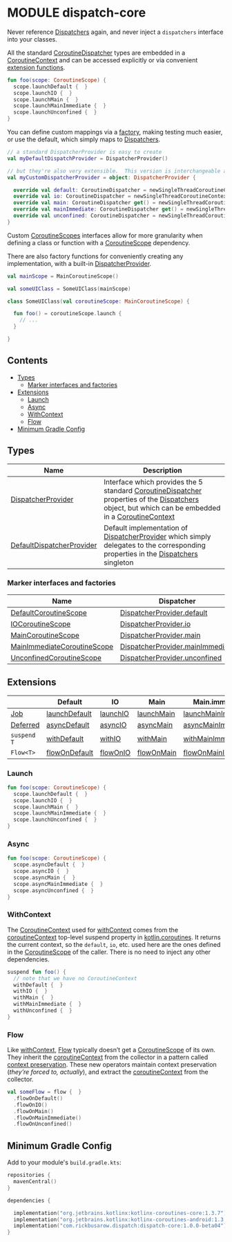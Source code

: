 # MODULE dispatch-core

Never reference [Dispatchers] again, and never inject a `dispatchers` interface into your classes.

All the standard [CoroutineDispatcher] types are embedded in a [CoroutineContext] and can be accessed explicitly
or via convenient [extension functions](#extensions).

``` kotlin
fun foo(scope: CoroutineScope) {
  scope.launchDefault {  }
  scope.launchIO {  }
  scope.launchMain {  }
  scope.launchMainImmediate {  }
  scope.launchUnconfined {  }
}
```

You can define custom mappings via a [factory](#marker-interfaces-and-factories), making testing much easier, or use the default, which simply maps to [Dispatchers].

``` kotlin
// a standard DispatcherProvider is easy to create
val myDefaultDispatchProvider = DispatcherProvider()

// but they're also very extensible.  This version is interchangeable and is convenient in some test scenarios.
val myCustomDispatcherProvider = object: DispatcherProvider {

  override val default: CoroutineDispatcher = newSingleThreadCoroutineContext("default")
  override val io: CoroutineDispatcher = newSingleThreadCoroutineContext("io")
  override val main: CoroutineDispatcher get() = newSingleThreadCoroutineContext("main")
  override val mainImmediate: CoroutineDispatcher get() = newSingleThreadCoroutineContext("mainImmediate")
  override val unconfined: CoroutineDispatcher = newSingleThreadCoroutineContext("unconfined")
}
```

Custom [CoroutineScopes][CoroutineScope] interfaces allow for more granularity when defining a class or function with a [CoroutineScope] dependency.

There are also factory functions for conveniently creating any implementation, with a built-in [DispatcherProvider].

``` kotlin
val mainScope = MainCoroutineScope()

val someUIClass = SomeUIClass(mainScope)

class SomeUIClass(val coroutineScope: MainCoroutineScope) {

  fun foo() = coroutineScope.launch {
    // ...
  }

}
```

## Contents
<!--- TOC -->

* [Types](#types)
  * [Marker interfaces and factories](#marker-interfaces-and-factories)
* [Extensions](#extensions)
  * [Launch](#launch)
  * [Async](#async)
  * [WithContext](#withcontext)
  * [Flow](#flow)
* [Minimum Gradle Config](#minimum-gradle-config)

<!--- END -->

## Types

| **Name**                     | **Description**
| -------------                | --------------- |
| [DispatcherProvider]         | Interface which provides the 5 standard [CoroutineDispatcher] properties of the [Dispatchers] object, but which can be embedded in a [CoroutineContext]
| [DefaultDispatcherProvider]  | Default implementation of [DispatcherProvider] which simply delegates to the corresponding properties in the [Dispatchers] singleton


### Marker interfaces and factories

| **Name**                        | **Dispatcher**
| -------------                   | --------------- |
| [DefaultCoroutineScope]         | [DispatcherProvider.default]
| [IOCoroutineScope]              | [DispatcherProvider.io]
| [MainCoroutineScope]            | [DispatcherProvider.main]
| [MainImmediateCoroutineScope]   | [DispatcherProvider.mainImmediate]
| [UnconfinedCoroutineScope]      | [DispatcherProvider.unconfined]

## Extensions

|              | **Default**     | **IO**     | **Main**     | **Main.immediate**    | **Unconfined**     |
| ------------ | --------------- | ---------- | ------------ | --------------------- | ------------------ |
| [Job]        | [launchDefault] | [launchIO] | [launchMain] | [launchMainImmediate] | [launchUnconfined]
| [Deferred]   | [asyncDefault]  | [asyncIO]  | [asyncMain]  | [asyncMainImmediate]  | [asyncUnconfined]
| `suspend T`  | [withDefault]   | [withIO]   | [withMain]   | [withMainImmediate]   | [withUnconfined]
| `Flow<T>`    | [flowOnDefault] | [flowOnIO] | [flowOnMain] | [flowOnMainImmediate] | [flowOnUnconfined]



### Launch
``` kotlin
fun foo(scope: CoroutineScope) {
  scope.launchDefault {  }
  scope.launchIO {  }
  scope.launchMain {  }
  scope.launchMainImmediate {  }
  scope.launchUnconfined {  }
}
```

### Async
``` kotlin
fun foo(scope: CoroutineScope) {
  scope.asyncDefault {  }
  scope.asyncIO {  }
  scope.asyncMain {  }
  scope.asyncMainImmediate {  }
  scope.asyncUnconfined {  }
}
```

### WithContext

The [CoroutineContext] used for [withContext] comes from the [coroutineContext][kotlin.coroutineContext] top-level suspend property in [kotlin.coroutines].  It returns the current context, so the `default`, `io`, etc. used here are the ones defined in the [CoroutineScope] of the caller. There is no need to inject any other dependencies.

``` kotlin
suspend fun foo() {
  // note that we have no CoroutineContext
  withDefault {  }
  withIO {  }
  withMain {  }
  withMainImmediate {  }
  withUnconfined {  }
}
```

###  Flow
Like [withContext], [Flow] typically doesn’t get a [CoroutineScope] of its own.  They inherit the [coroutineContext][kotlin.coroutineContext] from the collector in a pattern called [context preservation][context_preservation]. These new operators maintain context preservation (*they’re forced to, actually*), and extract the [coroutineContext][kotlin.coroutineContext] from the collector.

``` kotlin
val someFlow = flow {  }
  .flowOnDefault()
  .flowOnIO()
  .flowOnMain()
  .flowOnMainImmediate()
  .flowOnUnconfined()
```

## Minimum Gradle Config

Add to your module's `build.gradle.kts`:

``` kotlin
repositories {
  mavenCentral()
}

dependencies {

  implementation("org.jetbrains.kotlinx:kotlinx-coroutines-core:1.3.7")
  implementation("org.jetbrains.kotlinx:kotlinx-coroutines-android:1.3.7")
  implementation("com.rickbusarow.dispatch:dispatch-core:1.0.0-beta04")
}
```

<!--- MODULE dispatch-core-->
<!--- INDEX  -->
[DispatcherProvider]: https://rbusarow.github.io/Dispatch/dispatch-core//dispatch.core/-dispatcher-provider/index.html
[DefaultDispatcherProvider]: https://rbusarow.github.io/Dispatch/dispatch-core//dispatch.core/-default-dispatcher-provider/index.html
[DefaultCoroutineScope]: https://rbusarow.github.io/Dispatch/dispatch-core//dispatch.core/-default-coroutine-scope.html
[DispatcherProvider.default]: https://rbusarow.github.io/Dispatch/dispatch-core//dispatch.core/-dispatcher-provider/default.html
[IOCoroutineScope]: https://rbusarow.github.io/Dispatch/dispatch-core//dispatch.core/-i-o-coroutine-scope.html
[DispatcherProvider.io]: https://rbusarow.github.io/Dispatch/dispatch-core//dispatch.core/-dispatcher-provider/io.html
[MainCoroutineScope]: https://rbusarow.github.io/Dispatch/dispatch-core//dispatch.core/-main-coroutine-scope.html
[DispatcherProvider.main]: https://rbusarow.github.io/Dispatch/dispatch-core//dispatch.core/-dispatcher-provider/main.html
[MainImmediateCoroutineScope]: https://rbusarow.github.io/Dispatch/dispatch-core//dispatch.core/-main-immediate-coroutine-scope.html
[DispatcherProvider.mainImmediate]: https://rbusarow.github.io/Dispatch/dispatch-core//dispatch.core/-dispatcher-provider/main-immediate.html
[UnconfinedCoroutineScope]: https://rbusarow.github.io/Dispatch/dispatch-core//dispatch.core/-unconfined-coroutine-scope.html
[DispatcherProvider.unconfined]: https://rbusarow.github.io/Dispatch/dispatch-core//dispatch.core/-dispatcher-provider/unconfined.html
[launchDefault]: https://rbusarow.github.io/Dispatch/dispatch-core//dispatch.core/kotlinx.coroutines.-coroutine-scope/launch-default.html
[launchIO]: https://rbusarow.github.io/Dispatch/dispatch-core//dispatch.core/kotlinx.coroutines.-coroutine-scope/launch-i-o.html
[launchMain]: https://rbusarow.github.io/Dispatch/dispatch-core//dispatch.core/kotlinx.coroutines.-coroutine-scope/launch-main.html
[launchMainImmediate]: https://rbusarow.github.io/Dispatch/dispatch-core//dispatch.core/kotlinx.coroutines.-coroutine-scope/launch-main-immediate.html
[launchUnconfined]: https://rbusarow.github.io/Dispatch/dispatch-core//dispatch.core/kotlinx.coroutines.-coroutine-scope/launch-unconfined.html
[asyncDefault]: https://rbusarow.github.io/Dispatch/dispatch-core//dispatch.core/kotlinx.coroutines.-coroutine-scope/async-default.html
[asyncIO]: https://rbusarow.github.io/Dispatch/dispatch-core//dispatch.core/kotlinx.coroutines.-coroutine-scope/async-i-o.html
[asyncMain]: https://rbusarow.github.io/Dispatch/dispatch-core//dispatch.core/kotlinx.coroutines.-coroutine-scope/async-main.html
[asyncMainImmediate]: https://rbusarow.github.io/Dispatch/dispatch-core//dispatch.core/kotlinx.coroutines.-coroutine-scope/async-main-immediate.html
[asyncUnconfined]: https://rbusarow.github.io/Dispatch/dispatch-core//dispatch.core/kotlinx.coroutines.-coroutine-scope/async-unconfined.html
[withDefault]: https://rbusarow.github.io/Dispatch/dispatch-core//dispatch.core/with-default.html
[withIO]: https://rbusarow.github.io/Dispatch/dispatch-core//dispatch.core/with-i-o.html
[withMain]: https://rbusarow.github.io/Dispatch/dispatch-core//dispatch.core/with-main.html
[withMainImmediate]: https://rbusarow.github.io/Dispatch/dispatch-core//dispatch.core/with-main-immediate.html
[withUnconfined]: https://rbusarow.github.io/Dispatch/dispatch-core//dispatch.core/with-unconfined.html
[flowOnDefault]: https://rbusarow.github.io/Dispatch/dispatch-core//dispatch.core/kotlinx.coroutines.flow.-flow/flow-on-default.html
[flowOnIO]: https://rbusarow.github.io/Dispatch/dispatch-core//dispatch.core/kotlinx.coroutines.flow.-flow/flow-on-i-o.html
[flowOnMain]: https://rbusarow.github.io/Dispatch/dispatch-core//dispatch.core/kotlinx.coroutines.flow.-flow/flow-on-main.html
[flowOnMainImmediate]: https://rbusarow.github.io/Dispatch/dispatch-core//dispatch.core/kotlinx.coroutines.flow.-flow/flow-on-main-immediate.html
[flowOnUnconfined]: https://rbusarow.github.io/Dispatch/dispatch-core//dispatch.core/kotlinx.coroutines.flow.-flow/flow-on-unconfined.html
<!--- END -->


[context_preservation]: https://medium.com/@elizarov/execution-context-of-kotlin-flows-b8c151c9309b
[CoroutineContext]: https://kotlinlang.org/api/latest/jvm/stdlib/kotlin.coroutines/-coroutine-context/
[CoroutineDispatcher]: https://kotlin.github.io/kotlinx.coroutines/kotlinx-coroutines-core/kotlinx.coroutines/-coroutine-dispatcher/index.html
[CoroutineScope]: https://kotlin.github.io/kotlinx.coroutines/kotlinx-coroutines-core/kotlinx.coroutines/coroutine-scope.html
[Deferred]: https://kotlin.github.io/kotlinx.coroutines/kotlinx-coroutines-core/kotlinx.coroutines/-deferred/index.html
[Dispatchers]: https://kotlin.github.io/kotlinx.coroutines/kotlinx-coroutines-core/kotlinx.coroutines/-dispatchers/index.html
[Flow]: https://kotlin.github.io/kotlinx.coroutines/kotlinx-coroutines-core/kotlinx.coroutines.flow/-flow/index.html
[Job]: https://kotlin.github.io/kotlinx.coroutines/kotlinx-coroutines-core/kotlinx.coroutines/-job/index.html
[kotlin.coroutineContext]: https://kotlinlang.org/api/latest/jvm/stdlib/kotlin.coroutines/coroutine-context.html
[kotlin.coroutines]: https://kotlinlang.org/api/latest/jvm/stdlib/kotlin.coroutines/index.html
[withContext]: https://kotlin.github.io/kotlinx.coroutines/kotlinx-coroutines-core/kotlinx.coroutines/with-context.html
